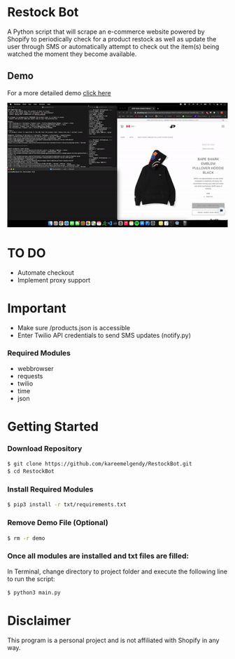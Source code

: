 # Restock Bot
A Python script that will scrape an e-commerce website powered by Shopify to periodically check for a product restock as well as update the user through SMS or automatically attempt to check out the item(s) being watched the moment they become available.

## Demo
For a more detailed demo <a href="https://www.dropbox.com/s/38xy47fs0lhklop/RestockBot%20Demo.mov?dl=0" target="_blank">click here</a>

<img src="./demo/demo.gif" height="500" style="height:auto; width:auto"/>

# TO DO
- Automate checkout
- Implement proxy support

# Important
- Make sure /products.json is accessible
- Enter Twilio API credentials to send SMS updates (notify.py)

### Required Modules
- webbrowser
- requests
- twilio
- time
- json

# Getting Started

### Download Repository
```sh
$ git clone https://github.com/kareemelgendy/RestockBot.git
$ cd RestockBot
```

### Install Required Modules
```sh
$ pip3 install -r txt/requirements.txt
```

### Remove Demo File (Optional)
```sh
$ rm -r demo
```

### Once all modules are installed and txt files are filled: 

In Terminal, change directory to project folder and execute the following line to run the script:
```sh
$ python3 main.py
```

# Disclaimer
This program is a personal project and is not affiliated with Shopify in any way.

